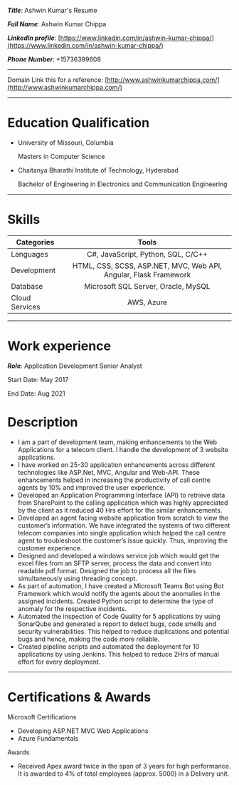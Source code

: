 **_Title_**: Ashwin Kumar's Resume 

**_Full Name_**: Ashwin Kumar Chippa

**_LinkedIn profile_**: [https://www.linkedin.com/in/ashwin-kumar-chippa/](https://www.linkedin.com/in/ashwin-kumar-chippa/)

**_Phone Number_**: +15736399608

---
Domain Link this for a reference: [http://www.ashwinkumarchippa.com/](http://www.ashwinkumarchippa.com/)

---

# Education Qualification
- University of Missouri, Columbia

  Masters in Computer Science

- Chaitanya Bharathi Institute of Technology, Hyderabad

  Bachelor of Engineering in Electronics and Communication Engineering

---

# Skills

| Categories       | Tools                                                              | 
| -------------    |:-------------:                                                     | 
| Languages        |C#, JavaScript, Python, SQL, C/C++                                  | 
| Development      |HTML, CSS, SCSS, ASP.NET, MVC, Web API, Angular, Flask Framework    | 
| Database         |Microsoft SQL Server, Oracle, MySQL                                 |  
| Cloud Services   |AWS, Azure                                                          |  

---

# Work experience 
**_Role_**: Application Development Senior Analyst

 Start Date: May 2017
 
 End Date: Aug 2021
 
# Description
 
- I am a part of development team, making enhancements to the Web Applications for a telecom client. I handle the development of 3 website applications.
- I have worked on 25-30 application enhancements across different technologies like ASP.Net, MVC, Angular and Web-API. These enhancements helped in increasing the productivity of call centre agents by 10% and improved the user experience.
- Developed an Application Programming Interface (API) to retrieve data from SharePoint to the calling application which was highly appreciated by the client as it reduced 40 Hrs effort for the similar enhancements.
- Developed an agent facing website application from scratch to view the customer’s information. We have integrated the systems of two different telecom companies into single application which helped the call centre agent to troubleshoot the customer’s issue quickly. Thus, improving the customer experience. 
- Designed and developed a windows service job which would get the excel files from an SFTP server, process the data and convert into readable pdf format. Designed the job to process all the files simultaneously using threading concept.
- As part of automation, I have created a Microsoft Teams Bot using Bot Framework which would notify the agents about the anomalies in the assigned incidents. Created Python script to determine the type of anomaly for the respective incidents.
- Automated the inspection of Code Quality for 5 applications by using SonarQube and generated a report to detect bugs, code smells and security vulnerabilities. This helped to reduce duplications and potential bugs and hence, making the code more reliable.
- Created pipeline scripts and automated the deployment for 10 applications by using Jenkins. This helped to reduce 2Hrs of manual effort for every deployment.

---

# Certifications & Awards
  
Microsoft Certifications
   - Developing ASP.NET MVC Web Applications
   - Azure Fundamentals

Awards
   - Received Apex award twice in the span of 3 years for high performance. It is awarded to 4% of total employees (approx. 5000) in a Delivery unit.

